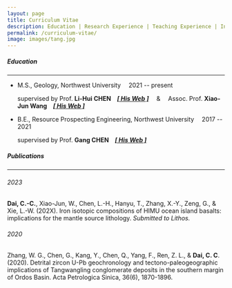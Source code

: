```yaml
---
layout: page
title: Curriculum Vitae
description: Education | Research Experience | Teaching Experience | Invited Talks | Research Award | Publications
permalink: /curriculum-vitae/
image: images/tang.jpg
---
```


##### <a name="education"></a>Education

---

- M.S., Geology, Northwest University &emsp;<span class="date">2021 -- present </span>

  supervised by Prof. **Li-Hui CHEN**&emsp;[<em>**[ His Web ]**</em>](http://www.rockingmantle.com/en/col.jsp?id=170) &emsp;&amp; &emsp;Assoc. Prof. **Xiao-Jun Wang**&emsp;[<em>**[ His Web ]**</em>](http://www.rockingmantle.com/en/col.jsp?id=174)

- B.E., Resource Prospecting Engineering, Northwest University &emsp;<span class="date">2017 -- 2021</span>
  
  supervised by Prof. **Gang CHEN**&emsp;[<em>**[ His Web ]**</em>](http://geology.nwu.edu.cn/article/teacher/id/71.html)

##### <a name="publications"></a>Publications

---

###### <a name="publications-2020"></a>2023

**Dai, C.-C.**, Xiao-Jun, W., Chen, L.-H., Hanyu, T., Zhang, X.-Y., Zeng, G., & Xie, L.-W. (202X). Iron isotopic compositions of HIMU ocean island basalts: implications for the mantle source lithology. *Submitted to Lithos.* 	



###### <a name="publications-2020"></a>2020

Zhang, W. G., Chen, G., Kang, Y., Chen, Q., Yang, F., Ren, Z. L., & **Dai, C. C**. (2020). Detrital zircon U-Pb geochronology and tectono-paleogeographic implications of Tangwangling conglomerate deposits in the southern margin of Ordos Basin. Acta Petrologica Sinica, 36(6), 1870-1896.
